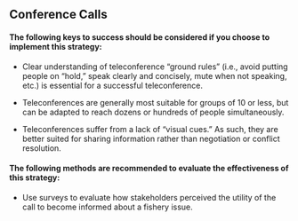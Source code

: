 ## Conference Calls
#### The following keys to success should be considered if you choose to implement this strategy:
- Clear understanding of teleconference “ground rules” (i.e., avoid putting people on “hold,” speak clearly and concisely, mute when not speaking, etc.) is essential for a successful teleconference.

- Teleconferences are generally most suitable for groups of 10 or less, but can be adapted to reach dozens or hundreds of people simultaneously.

- Teleconferences suffer from a lack of “visual cues.” As such, they are better suited for sharing information rather than negotiation or conflict resolution.

#### The following methods are recommended to evaluate the effectiveness of this strategy:
- Use surveys to evaluate how stakeholders perceived the utility of the call to become informed about a fishery issue.